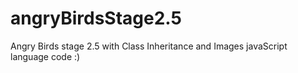 # angryBirdsStage2.5
Angry Birds stage 2.5 with Class Inheritance and Images
javaScript language code :)